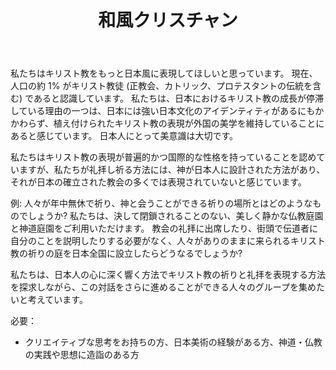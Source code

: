 ﻿---
widget: blank
active: true
headless: true
weight: 15

title: 和風クリスチャン

design:
  columns: "2"

  #spacing:
  #  padding: ["20px", "0", "20px", "0"]

---

私たちはキリスト教をもっと日本風に表現してほしいと思っています。 現在、人口の約 1% がキリスト教徒 (正教会、カトリック、プロテスタントの伝統を含む) であると認識しています。 私たちは、日本におけるキリスト教の成長が停滞している理由の一つは、日本には強い日本文化のアイデンティティがあるにもかかわらず、植え付けられたキリスト教の表現が外国の美学を維持していることにあると感じています。 日本人にとって美意識は大切です。

私たちはキリスト教の表現が普遍的かつ国際的な性格を持っていることを認めていますが、私たちが礼拝し祈る方法には、神が日本人に設計された方法があり、それが日本の確立された教会の多くでは表現されていないと感じています。

例: 人々が年中無休で祈り、神と会うことができる祈りの場所とはどのようなものでしょうか? 私たちは、決して閉鎖されることのない、美しく静かな仏教庭園と神道庭園をご利用いただけます。 教会の礼拝に出席したり、街頭で伝道者に自分のことを説明したりする必要がなく、人々がありのままに来られるキリスト教の祈りの庭を日本全国に設立したらどうなるでしょうか?

私たちは、日本人の心に深く響く方法でキリスト教の祈りと礼拝を表現する方法を探求しながら、この対話をさらに進めることができる人々のグループを集めたいと考えています。

必要：

- クリエイティブな思考をお持ちの方、日本美術の経験がある方、神道・仏教の実践や思想に造詣のある方